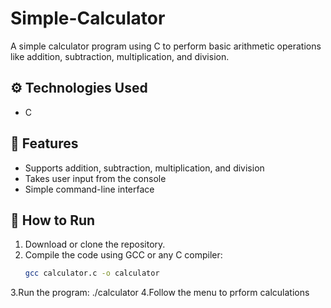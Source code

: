 # Simple-Calculator
A simple calculator program using C to perform basic arithmetic operations like addition, subtraction, multiplication, and division.

## ⚙️ Technologies Used
- C

## 🌟 Features
- Supports addition, subtraction, multiplication, and division
- Takes user input from the console
- Simple command-line interface

## 🚀 How to Run
1. Download or clone the repository.
2. Compile the code using GCC or any C compiler:
   ```bash
   gcc calculator.c -o calculator
3.Run the program:
   ./calculator
4.Follow the menu to prform calculations
